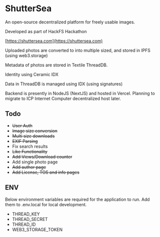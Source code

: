 # ShutterSea

An open-source decentralized platform for freely usable images.

Developed as part of HackFS Hackathon

[https://shuttersea.com](https://shuttersea.com)

Uploaded photos are converted to into multiple sized, and stored in IPFS (using web3.storage)

Metadata of photos are stored in Textile ThreadDB.

Identity using Ceramic IDX

Data in ThreadDB is managed using IDX (using signatures)

Backend is presently in NodeJS (NextJS) and hosted in Vercel. Planning to migrate to ICP Internet Computer decentralized host later. 


## Todo

- ~~User Auth~~
- ~~Image size conversion~~
- ~~Multi size downloads~~
- ~~EXIF Parsing~~
- Fix search results
- ~~Like Functionality~~
- ~~Add Views/Download counter~~
- Add single photo page
- ~~Add author page~~
- ~~Add License, TOS and info pages~~


## ENV

Below environment variables are required for the application to run. Add them to .env.local for local development.

- THREAD_KEY
- THREAD_SECRET
- THREAD_ID
- WEB3_STORAGE_TOKEN